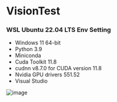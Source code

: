 # VisionTest

### WSL Ubuntu 22.04 LTS Env Setting

- Windows 11 64-bit
- Python 3.9
- Miniconda
- Cuda Toolkit 11.8
- cudnn v8.7.0 for CUDA version 11.8
- Nvidia GPU drivers 551.52
- Visual Studio

![image](https://github.com/rhymus314/VisionTest/assets/70367915/2cc5eb09-6fcd-4a17-809e-bb2e3eeaa83d)

